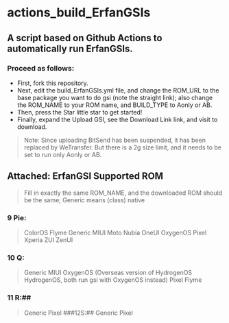 # actions_build_ErfanGSIs

## A script based on Github Actions to automatically run ErfanGSIs.
### Proceed as follows: 
- First, fork this repository.
- Next, edit the build_ErfanGSIs.yml file, and change the ROM_URL to the base package you want to do gsi (note the straight link); also change the ROM_NAME to your ROM name, and BUILD_TYPE to Aonly or AB.
- Then, press the Star little star to get started!
- Finally, expand the Upload GSI, see the Download Link link, and visit to download.

> Note: Since uploading BitSend has been suspended, it has been replaced by WeTransfer. But there is a 2g size limit, and it needs to be set to run only Aonly or AB.

## Attached: ErfanGSI Supported ROM ##
> Fill in exactly the same ROM_NAME, and the downloaded ROM should be the same; Generic means (class) native
### 9 Pie: ###
> ColorOS
Flyme
Generic
MIUI
Moto
Nubia
OneUI
OxygenOS
Pixel
Xperia
ZUI
ZenUI
### 10 Q: ###
> Generic
MIUI
OxygenOS (Overseas version of HydrogenOS HydrogenOS, both run gsi with OxygenOS instead)
Pixel
Flyme
### 11 R:##
> Generic
Pixel
###12S:##
> Generic
Pixel
